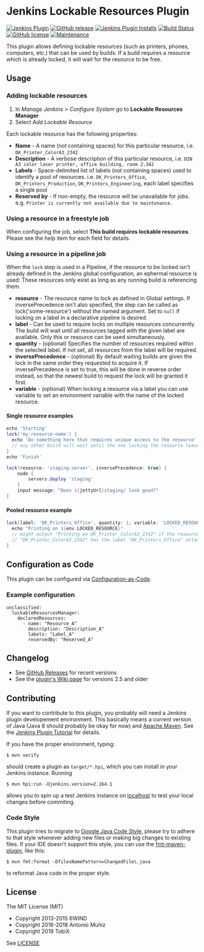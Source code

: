 # Jenkins Lockable Resources Plugin

[![Jenkins Plugin](https://img.shields.io/jenkins/plugin/v/lockable-resources.svg)](https://plugins.jenkins.io/lockable-resources)
[![GitHub release](https://img.shields.io/github/release/jenkinsci/lockable-resources-plugin.svg?label=release)](https://github.com/jenkinsci/lockable-resources-plugin/releases/latest)
[![Jenkins Plugin Installs](https://img.shields.io/jenkins/plugin/i/lockable-resources.svg?color=blue)](https://plugins.jenkins.io/lockable-resources)
[![Build Status](https://ci.jenkins.io/buildStatus/icon?job=Plugins%2Flockable-resources-plugin%2Fmaster)](https://ci.jenkins.io/job/Plugins/job/lockable-resources-plugin/job/master/)
[![GitHub license](https://img.shields.io/github/license/jenkinsci/lockable-resources-plugin.svg)](https://github.com/jenkinsci/lockable-resources-plugin/blob/master/LICENSE.txt)
[![Maintenance](https://img.shields.io/maintenance/yes/2019.svg)]()

This plugin allows defining lockable resources (such as printers, phones,
computers, etc.) that can be used by builds. If a build requires a resource
which is already locked, it will wait for the resource to be free.

## Usage

### Adding lockable resources

1. In *Manage Jenkins* > *Configure System* go to **Lockable Resources
   Manager**
2. Select *Add Lockable Resource*

Each lockable resource has the following properties:

- **Name** - A name (not containing spaces) for this particular resource, i.e.
  `DK_Printer_ColorA3_2342`
- **Description** - A verbose description of this particular resource,
  i.e. `DIN A3 color laser printer, office building, room 2.342`
- **Labels** - Space-delimited list of labels (not containing spaces) used to
  identify a pool of resources. i.e. `DK_Printers_Office`,
  `DK_Printers_Production`, `DK_Printers_Engineering`, each label specifies
  a single pool
- **Reserved by** - If non-empty, the resource will be unavailable for jobs.
  e.g. `Printer is currently not available due to maintenance.`

### Using a resource in a freestyle job

When configuring the job, select **This build requires lockable resources**.
Please see the help item for each field for details.

### Using a resource in a pipeline job

When the `lock` step is used in a Pipeline, if the resource to be locked isn't
already defined in the Jenkins global configuration, an ephermal resource is
used: These resources only exist as long as any running build is referencing
them.

- **resource** - The resource name to lock as defined in Global settings. If inversePrecedence isn't also specified, the step can be called as lock('some-resource') without the named argument. Set to `null` if locking on a label in a declarative pipeline is desired.
- **label** - Can be used to require locks on multiple resources concurrently. The build will wait until all resources tagged with the given label are available. Only this or resource can be used simultaneously.
- **quantity** - (optional) Specifies the number of resources required within the selected label. If not set, all resources from the label will be required.
- **inversePrecedence** - (optional) By default waiting builds are given the lock in the same order they requested to acquire it. If inversePrecedence is set to true, this will be done in reverse order instead, so that the newest build to request the lock will be granted it first.
- **variable** - (optional) When locking a resource via a label you can use variable to set an environment variable with the name of the locked resource.

#### Single resource examples

```groovy
echo 'Starting'
lock('my-resource-name') {
  echo 'Do something here that requires unique access to the resource'
  // any other build will wait until the one locking the resource leaves this block
}
echo 'Finish'
```

```groovy
lock(resource: 'staging-server', inversePrecedence: true) {
    node {
        servers.deploy 'staging'
    }
    input message: "Does ${jettyUrl}staging/ look good?"
}
```
#### Pooled resource example

```groovy
lock(label: 'DK_Printers_Office', quantity: 1, variable: 'LOCKED_RESOURCE') {
  echo "Printing on ${env.LOCKED_RESOURCE}"
  // might output "Printing on DK_Printer_ColorA3_2342" if the resource
  // "DK_Printer_ColorA3_2342" has the label "DK_Printers_Office" attached
}
```

## Configuration as Code

This plugin can be configured via
[Configuration-as-Code](https://github.com/jenkinsci/configuration-as-code-plugin).

### Example configuration

```
unclassified:
  lockableResourcesManager:
    declaredResources:
      - name: "Resource_A"
        description: "Description_A"
        labels: "Label_A"
        reservedBy: "Reserved_A"
```

## Changelog

* See [GitHub Releases](https://github.com/jenkinsci/lockable-resources-plugin/releases)
  for recent versions
* See the [plugin's Wiki page](https://wiki.jenkins.io/display/JENKINS/Lockable+Resources+Plugin#LockableResourcesPlugin-Changelog)
  for versions 2.5 and older

## Contributing

If you want to contribute to this plugin, you probably will need a Jenkins plugin developement
environment. This basically means a current version of Java (Java 8 should probably be okay for now)
and [Apache Maven]. See the [Jenkins Plugin Tutorial] for details.

If you have the proper environment, typing:

    $ mvn verify

should create a plugin as `target/*.hpi`, which you can install in your Jenkins instance. Running

    $ mvn hpi:run -Djenkins.version=2.164.1

allows you to spin up a test Jenkins instance on [localhost] to test your
local changes before commiting.

[Apache Maven]: https://maven.apache.org/
[Jenkins Plugin Tutorial]: https://jenkins.io/doc/developer/tutorial/prepare/
[localhost]: http://localhost:8080/jenkins/

### Code Style

This plugin tries to migrate to [Google Java Code Style], please try to adhere to that style
whenever adding new files or making big changes to existing files. If your IDE doesn't support
this style, you can use the [fmt-maven-plugin], like this:

    $ mvn fmt:format -DfilesNamePattern=ChangedFile\.java

to reformat Java code in the proper style.

[Google Java Code Style]: https://google.github.io/styleguide/javaguide.html
[fmt-maven-plugin]: https://github.com/coveo/fmt-maven-plugin

## License

The MIT License (MIT)

- Copyright 2013-2015 6WIND
- Copyright 2016-2018 Antonio Muñiz
- Copyright 2019 TobiX

See [LICENSE](LICENSE.txt)

